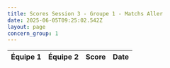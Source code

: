 ```yaml
---
title: Scores Session 3 - Groupe 1 - Matchs Aller
date: 2025-06-05T09:25:02.542Z
layout: page
concern_group: 1
---
```




| Équipe 1 | Équipe 2 | Score | Date |
|----------|----------|-------|------|

